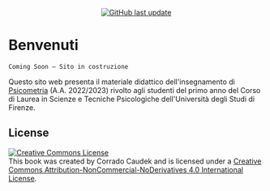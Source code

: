 <div align="center">

<a target="_blank" rel="noopener noreferrer" href="https://github.com/ccaudek/ds4psy_2023">![GitHub last update](https://img.shields.io/github/last-commit/ccaudek/ds4psy_2023?color=blue&label=last%20update)</a>

</div>

# Benvenuti

```{admonition} Work in Progress
Coming Soon – Sito in costruzione
```

Questo sito web presenta il materiale didattico dell'insegnamento di [Psicometria](https://www.unifi.it/index.php?module=ofform2&mode=1&cmd=3&AA=2019&afId=523562) (A.A. 2022/2023) rivolto agli studenti del primo anno del Corso di Laurea in Scienze e Tecniche Psicologiche dell'Università degli Studi di Firenze.

## License

<a rel="license" href="http://creativecommons.org/licenses/by-nc-nd/4.0/"><img src="https://i.creativecommons.org/l/by-nc-nd/4.0/88x31.png" alt="Creative Commons License" style="border-width:0"/></a><br />This book was created by Corrado Caudek and is licensed under a <a rel="license" href="http://creativecommons.org/licenses/by-nc-nd/4.0/">Creative Commons Attribution-NonCommercial-NoDerivatives 4.0 International License</a>.
